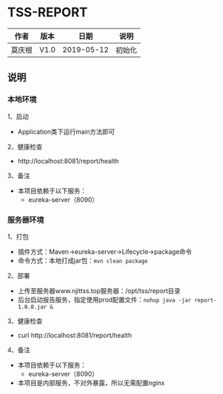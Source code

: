 # TSS-REPORT

| 作者 |  版本 | 日期 | 说明 |
| ------ | ---- | ----- | ------ |
| 莫庆根 | V1.0 |  2019-05-12 | 初始化 |

## 说明

### 本地环境

1、启动
- Application类下运行main方法即可

2、健康检查
- http://localhost:8081/report/health

3、备注

- 本项目依赖于以下服务：
   - eureka-server（8090）

### 服务器环境

1、打包
- 插件方式：Maven->eureka-server->Lifecycle->package命令
- 命令方式：本地打成jar包：`mvn clean package`

2、部署
- 上传至服务器www.njittss.top服务器：/opt/tss/report目录
- 后台启动报告服务，指定使用prod配置文件：`nohup java -jar report-1.0.0.jar &`

3、健康检查
- curl http://localhost:8081/report/health

4、备注

- 本项目依赖于以下服务：
   - eureka-server（8090）
- 本项目是内部服务，不对外暴露，所以无需配置nginx   

